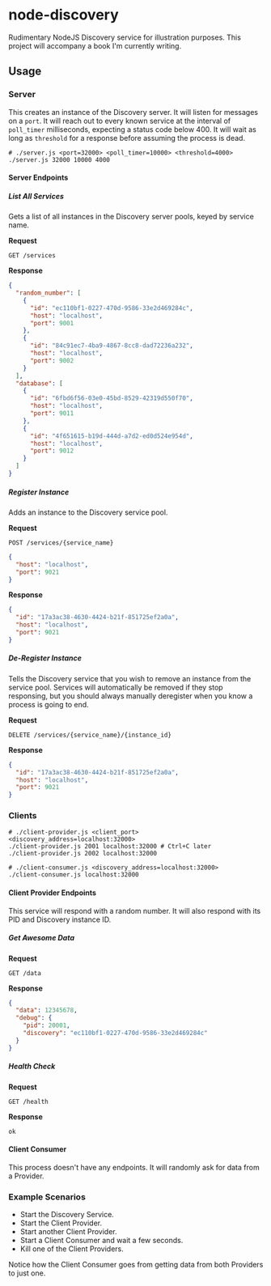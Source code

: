 # node-discovery

Rudimentary NodeJS Discovery service for illustration purposes.
This project will accompany a book I'm currently writing.

## Usage


### Server

This creates an instance of the Discovery server.
It will listen for messages on a `port`.
It will reach out to every known service at the interval of `poll_timer` milliseconds, expecting a status code below 400.
It will wait as long as `threshold` for a response before assuming the process is dead.

```shell
# ./server.js <port=32000> <poll_timer=10000> <threshold=4000>
./server.js 32000 10000 4000
```

#### Server Endpoints

##### List All Services

Gets a list of all instances in the Discovery server pools, keyed by service name.

**Request**

```
GET /services
```

**Response**

```json
{
  "random_number": [
    {
      "id": "ec110bf1-0227-470d-9586-33e2d469284c",
      "host": "localhost",
      "port": 9001
    },
    {
      "id": "84c91ec7-4ba9-4867-8cc8-dad72236a232",
      "host": "localhost",
      "port": 9002
    }
  ],
  "database": [
    {
      "id": "6fbd6f56-03e0-45bd-8529-42319d550f70",
      "host": "localhost",
      "port": 9011
    },
    {
      "id": "4f651615-b19d-444d-a7d2-ed0d524e954d",
      "host": "localhost",
      "port": 9012
    }
  ]
}
```

##### Register Instance

Adds an instance to the Discovery service pool.

**Request**

```
POST /services/{service_name}
```

```json
{
  "host": "localhost",
  "port": 9021
}
```

**Response**

```json
{
  "id": "17a3ac38-4630-4424-b21f-851725ef2a0a",
  "host": "localhost",
  "port": 9021
}
```

##### De-Register Instance

Tells the Discovery service that you wish to remove an instance from the service pool.
Services will automatically be removed if they stop responsing, but you should always manually deregister when you know a process is going to end.

**Request**

```
DELETE /services/{service_name}/{instance_id}
```

**Response**

```json
{
  "id": "17a3ac38-4630-4424-b21f-851725ef2a0a",
  "host": "localhost",
  "port": 9021
}
```


### Clients

```shell
# ./client-provider.js <client_port> <discovery_address=localhost:32000>
./client-provider.js 2001 localhost:32000 # Ctrl+C later
./client-provider.js 2002 localhost:32000

# ./client-consumer.js <discovery_address=localhost:32000>
./client-consumer.js localhost:32000
```

#### Client Provider Endpoints

This service will respond with a random number.
It will also respond with its PID and Discovery instance ID.

##### Get Awesome Data

**Request**

```
GET /data
```

**Response**

```json
{
  "data": 12345678,
  "debug": {
    "pid": 20001,
    "discovery": "ec110bf1-0227-470d-9586-33e2d469284c"
  }
}
```

##### Health Check

**Request**

```
GET /health
```

**Response**

```
ok
```

#### Client Consumer

This process doesn't have any endpoints.
It will randomly ask for data from a Provider.


### Example Scenarios

* Start the Discovery Service.
* Start the Client Provider.
* Start another Client Provider.
* Start a Client Consumer and wait a few seconds.
* Kill one of the Client Providers.

Notice how the Client Consumer goes from getting data from both Providers to just one.
